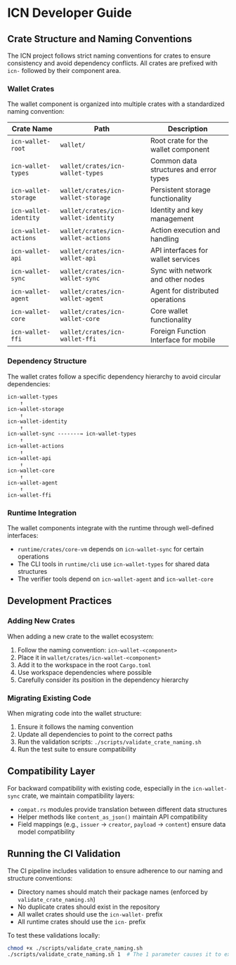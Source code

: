 # ICN Developer Guide

## Crate Structure and Naming Conventions

The ICN project follows strict naming conventions for crates to ensure consistency and avoid dependency conflicts. All crates are prefixed with `icn-` followed by their component area.

### Wallet Crates

The wallet component is organized into multiple crates with a standardized naming convention:

| Crate Name | Path | Description |
|------------|------|-------------|
| `icn-wallet-root` | `wallet/` | Root crate for the wallet component |
| `icn-wallet-types` | `wallet/crates/icn-wallet-types` | Common data structures and error types |
| `icn-wallet-storage` | `wallet/crates/icn-wallet-storage` | Persistent storage functionality |
| `icn-wallet-identity` | `wallet/crates/icn-wallet-identity` | Identity and key management |
| `icn-wallet-actions` | `wallet/crates/icn-wallet-actions` | Action execution and handling |
| `icn-wallet-api` | `wallet/crates/icn-wallet-api` | API interfaces for wallet services |
| `icn-wallet-sync` | `wallet/crates/icn-wallet-sync` | Sync with network and other nodes |
| `icn-wallet-agent` | `wallet/crates/icn-wallet-agent` | Agent for distributed operations |
| `icn-wallet-core` | `wallet/crates/icn-wallet-core` | Core wallet functionality |
| `icn-wallet-ffi` | `wallet/crates/icn-wallet-ffi` | Foreign Function Interface for mobile |

### Dependency Structure

The wallet crates follow a specific dependency hierarchy to avoid circular dependencies:

```
icn-wallet-types
    ↑
icn-wallet-storage
    ↑
icn-wallet-identity
    ↑
icn-wallet-sync -------→ icn-wallet-types
    ↑
icn-wallet-actions
    ↑
icn-wallet-api
    ↑
icn-wallet-core
    ↑
icn-wallet-agent
    ↑
icn-wallet-ffi
```

### Runtime Integration

The wallet components integrate with the runtime through well-defined interfaces:

- `runtime/crates/core-vm` depends on `icn-wallet-sync` for certain operations
- The CLI tools in `runtime/cli` use `icn-wallet-types` for shared data structures
- The verifier tools depend on `icn-wallet-agent` and `icn-wallet-core`

## Development Practices

### Adding New Crates

When adding a new crate to the wallet ecosystem:

1. Follow the naming convention: `icn-wallet-<component>`
2. Place it in `wallet/crates/icn-wallet-<component>`
3. Add it to the workspace in the root `Cargo.toml`
4. Use workspace dependencies where possible
5. Carefully consider its position in the dependency hierarchy

### Migrating Existing Code

When migrating code into the wallet structure:

1. Ensure it follows the naming convention
2. Update all dependencies to point to the correct paths
3. Run the validation scripts: `./scripts/validate_crate_naming.sh`
4. Run the test suite to ensure compatibility

## Compatibility Layer

For backward compatibility with existing code, especially in the `icn-wallet-sync` crate, we maintain compatibility layers:

- `compat.rs` modules provide translation between different data structures
- Helper methods like `content_as_json()` maintain API compatibility
- Field mappings (e.g., `issuer` → `creator`, `payload` → `content`) ensure data model compatibility

## Running the CI Validation

The CI pipeline includes validation to ensure adherence to our naming and structure conventions:

- Directory names should match their package names (enforced by `validate_crate_naming.sh`)
- No duplicate crates should exist in the repository
- All wallet crates should use the `icn-wallet-` prefix
- All runtime crates should use the `icn-` prefix

To test these validations locally:

```bash
chmod +x ./scripts/validate_crate_naming.sh
./scripts/validate_crate_naming.sh 1  # The 1 parameter causes it to exit with an error on failures
``` 
